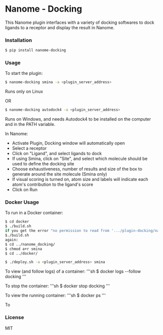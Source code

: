 # Nanome - Docking

This Nanome plugin interfaces with a variety of docking softwares to dock ligands to a receptor and display the result in Nanome.

### Installation

```sh
$ pip install nanome-docking
```

### Usage

To start the plugin:

```sh
$ nanome-docking smina -a <plugin_server_address>
```

Runs only on Linux

OR

```sh
$ nanome-docking autodock4 -a <plugin_server_address>
```

Runs on Windows, and needs Autodock4 to be installed on the computer and in the PATH variable.

In Nanome:

- Activate Plugin, Docking window will automatically open
- Select a receptor
- Click on "Ligand", and select ligands to dock
- If using Smina, click on "Site", and select which molecule should be used to define the docking site
- Choose exhaustiveness, number of results and size of the box to generate around the site molecule (Smina only)
- If visual scoring is turned on, atom size and labels will indicate each atom's contribution to the ligand's score
- Click on Run

### Docker Usage

To run in a Docker container:

```sh
$ cd docker
$ ./build.sh 
if you get the error "no permission to read from '.../plugin-docking/nanome_docking/smina' ", do the following 3 steps and then run 
$./build.sh 
again:
$ cd ../nanome_docking/
$ chmod a+r smina
$ cd ../docker/

$ ./deploy.sh -a <plugin_server_address> smina
```

To view (and follow logs) of a container:
'''sh
$ docker logs --follow docking
'''

To stop the container:
'''sh
$ docker stop docking
'''

To view the running container:
'''sh
$ docker ps
'''

To 
### License

MIT
